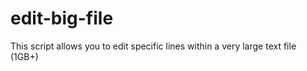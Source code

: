 edit-big-file
=============

This script allows you to edit specific lines within a very large text file (1GB+)